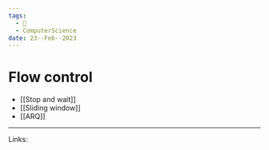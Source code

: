 ```yaml
---
tags:
  - 🌱
  - ComputerScience
date: 23--Feb--2023
---
```


# Flow control

- [[Stop and wait]]
- [[Sliding window]]
- [[ARQ]]
---
Links: 